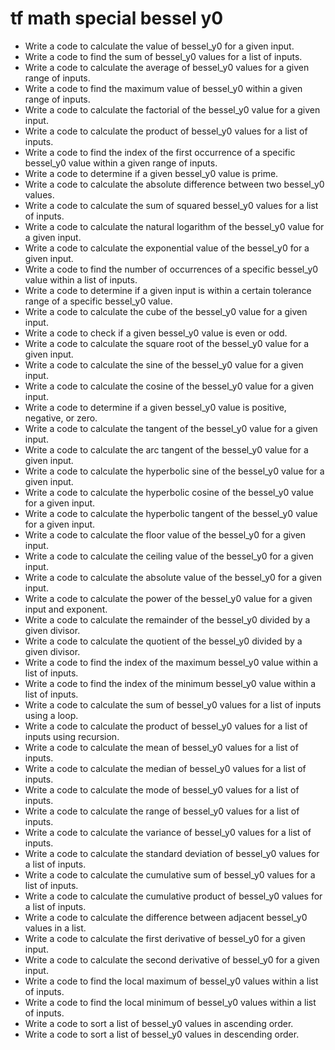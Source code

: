 # tf math special bessel y0

- Write a code to calculate the value of bessel_y0 for a given input.
- Write a code to find the sum of bessel_y0 values for a list of inputs.
- Write a code to calculate the average of bessel_y0 values for a given range of inputs.
- Write a code to find the maximum value of bessel_y0 within a given range of inputs.
- Write a code to calculate the factorial of the bessel_y0 value for a given input.
- Write a code to calculate the product of bessel_y0 values for a list of inputs.
- Write a code to find the index of the first occurrence of a specific bessel_y0 value within a given range of inputs.
- Write a code to determine if a given bessel_y0 value is prime.
- Write a code to calculate the absolute difference between two bessel_y0 values.
- Write a code to calculate the sum of squared bessel_y0 values for a list of inputs.
- Write a code to calculate the natural logarithm of the bessel_y0 value for a given input.
- Write a code to calculate the exponential value of the bessel_y0 for a given input.
- Write a code to find the number of occurrences of a specific bessel_y0 value within a list of inputs.
- Write a code to determine if a given input is within a certain tolerance range of a specific bessel_y0 value.
- Write a code to calculate the cube of the bessel_y0 value for a given input.
- Write a code to check if a given bessel_y0 value is even or odd.
- Write a code to calculate the square root of the bessel_y0 value for a given input.
- Write a code to calculate the sine of the bessel_y0 value for a given input.
- Write a code to calculate the cosine of the bessel_y0 value for a given input.
- Write a code to determine if a given bessel_y0 value is positive, negative, or zero.
- Write a code to calculate the tangent of the bessel_y0 value for a given input.
- Write a code to calculate the arc tangent of the bessel_y0 value for a given input.
- Write a code to calculate the hyperbolic sine of the bessel_y0 value for a given input.
- Write a code to calculate the hyperbolic cosine of the bessel_y0 value for a given input.
- Write a code to calculate the hyperbolic tangent of the bessel_y0 value for a given input.
- Write a code to calculate the floor value of the bessel_y0 for a given input.
- Write a code to calculate the ceiling value of the bessel_y0 for a given input.
- Write a code to calculate the absolute value of the bessel_y0 for a given input.
- Write a code to calculate the power of the bessel_y0 value for a given input and exponent.
- Write a code to calculate the remainder of the bessel_y0 divided by a given divisor.
- Write a code to calculate the quotient of the bessel_y0 divided by a given divisor.
- Write a code to find the index of the maximum bessel_y0 value within a list of inputs.
- Write a code to find the index of the minimum bessel_y0 value within a list of inputs.
- Write a code to calculate the sum of bessel_y0 values for a list of inputs using a loop.
- Write a code to calculate the product of bessel_y0 values for a list of inputs using recursion.
- Write a code to calculate the mean of bessel_y0 values for a list of inputs.
- Write a code to calculate the median of bessel_y0 values for a list of inputs.
- Write a code to calculate the mode of bessel_y0 values for a list of inputs.
- Write a code to calculate the range of bessel_y0 values for a list of inputs.
- Write a code to calculate the variance of bessel_y0 values for a list of inputs.
- Write a code to calculate the standard deviation of bessel_y0 values for a list of inputs.
- Write a code to calculate the cumulative sum of bessel_y0 values for a list of inputs.
- Write a code to calculate the cumulative product of bessel_y0 values for a list of inputs.
- Write a code to calculate the difference between adjacent bessel_y0 values in a list.
- Write a code to calculate the first derivative of bessel_y0 for a given input.
- Write a code to calculate the second derivative of bessel_y0 for a given input.
- Write a code to find the local maximum of bessel_y0 values within a list of inputs.
- Write a code to find the local minimum of bessel_y0 values within a list of inputs.
- Write a code to sort a list of bessel_y0 values in ascending order.
- Write a code to sort a list of bessel_y0 values in descending order.
